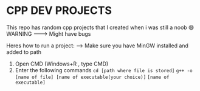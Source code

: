 # CPP DEV PROJECTS
This repo has random cpp projects that I created when i was still a noob :smile:
WARNING ---> Might have bugs

Heres how to run a project:
--> Make sure you have MinGW installed and added to path 
 1. Open CMD (Windows+R , type CMD)
 2. Enter the following commands
    `cd [path where file is stored]`
    `g++ -o [name of file] [name of executable(your choice)]`
    `[name of executable]`

